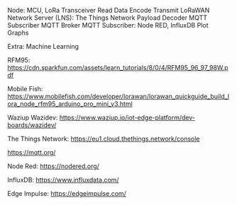 Node: MCU, LoRa Transceiver
	Read Data
	Encode
	Transmit
LoRaWAN Network Server (LNS): The Things Network
	Payload Decoder
	MQTT Subscriber
	MQTT Broker
MQTT Subscriber: Node RED, InfluxDB
	Plot Graphs

Extra: Machine Learning


RFM95: https://cdn.sparkfun.com/assets/learn_tutorials/8/0/4/RFM95_96_97_98W.pdf

Mobile Fish: https://www.mobilefish.com/developer/lorawan/lorawan_quickguide_build_lora_node_rfm95_arduino_pro_mini_v3.html

Waziup Wazidev: https://www.waziup.io/iot-edge-platform/dev-boards/wazidev/

The Things Network: https://eu1.cloud.thethings.network/console

https://mqtt.org/

Node Red: https://nodered.org/

InfluxDB: https://www.influxdata.com/

Edge Impulse: https://edgeimpulse.com/
